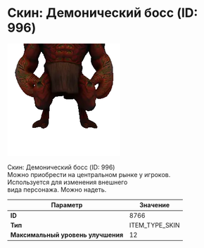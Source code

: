 # Скин: Демонический босс (ID: 996)

![Item Image](../img/8766.webp?raw=true)

Скин: Демонический босс (ID: 996)<br>Можно приобрести на центральном рынке у игроков.<br>Используется для изменения внешнего<br>вида персонажа. Можно надеть.


| Параметр | Значение |
|----------|----------|
| **ID** | 8766 |
| **Тип** | ITEM_TYPE_SKIN |
| **Максимальный уровень улучшения** | 12 |

